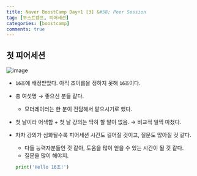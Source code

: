 ```yaml
---
title: Naver BoostCamp Day+1 [3] &#58; Peer Session
tag: [부스트캠프, 피어세션]
categories: [boostcamp]
comments: true
---
```


## 첫 피어세션

![image](https://user-images.githubusercontent.com/37925813/104890086-66e0ee80-59b2-11eb-9c9f-07bfa20286dd.png)

- `16조`에 배정받았다. 아직 조이름을 정하지 못해 `16조`이다.

- 총 여섯명 → 좋으신 분들 같다. 

  - 모더레이터는 한 분이 전담해서 맡으시기로 했다.

- 첫 날이라 어색함 + 첫 날 강의는 딱히 할 말이 없음. → 비교적 일찍 마쳤다.

- 차차 강의가 심화될수록 피어세션 시간도 길어질 것이고, 질문도 많아질 것 같다.

  - 다들 능력자분들인 것 같아, 도움을 많이 얻을 수 있는 시간이 될 것 같다.
  - 질문을 많이 해야지.

  ```python
  print('Hello 16조!')
  ```

  